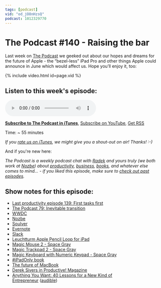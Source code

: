 ```yaml
---
tags: [podcast]
vid: "od_jO8nHzsQ"
podcast: 1012329770
---
```


# The Podcast #140 - Raising the bar

Last week on [The Podcast][p] we geeked out about our hopes and dreams for the future of Apple - the “bezel-less” iPad Pro and other things Apple could announce in June which would affect us. Hope you’ll enjoy it, too:

{% include video.html id=page.vid %}

<!--More-->

## Listen to this week's episode:

<audio controls>
<source src="https://files.nozbe.com/podcast/140.mp3" type="audio/mpeg">
</audio>

**[Subscribe to The Podcast in iTunes][i]**, [Subscribe on YouTube][y], [Get RSS][rss]

Time: ~ 55 minutes

*If you [rate us on iTunes][i], we might give you a shout-out on air! Thanks! :-)*

And if you're new here:

*The Podcast is a weekly podcast chat with [Radek][r] and yours truly (we both work at [Nozbe][n]) about [productivity](/productivity), [business](/business), [books](/books), and whatever else comes to mind… - if you liked this episode, make sure to [check out past episodes](/podcast).*

## Show notes for this episode:

  * [Last productivity episode 139: First tasks first](/podcast-139)
  * [The Podcast 79: Inevitable transition](/podcast-79)
  * [WWDC](https://developer.apple.com/wwdc/)
  * [Nozbe](https://michael.gratis/nozbe)
  * [Soulver](https://itunes.apple.com/us/app/soulver/id348142037?mt=8)
  * [Evernote](https://evernote.com/)
  * [Slack](https://slack.com/)
  * [Leuchtturm Apple Pencil Loop for iPad](https://www.amazon.com/dp/B002CWMAPW)
  * [Magic Mouse 2 - Space Gray](https://www.apple.com/shop/product/MRME2LL/A/magic-mouse-2-space-gray)
  * [Magic Trackpad 2 - Space Gray](https://www.apple.com/shop/product/MRMF2LL/A/magic-trackpad-2-space-gray)
  * [Magic Keyboard with Numeric Keypad - Space Gray](https://www.apple.com/shop/product/MRMH2LL/A/magic-keyboard-with-numeric-keypad-us-english-space-gray)
  * [#iPadOnly book](https://www.amazon.com/iPadOnly-first-post-PC-everything-between-ebook/dp/B00DVETZW6/)
  * [The future of MacBook](http://radex.io/future-macbooks/)
  * [Derek Sivers in Productive! Magazine](http://productivemag.com/30)
  * [Anything You Want: 40 Lessons for a New Kind of Entrepreneur](https://www.amazon.com/Anything-You-Want-Lessons-Entrepreneur-ebook/dp/B013XUNUAA/) ([audible](https://www.audible.com/pd/Bios-Memoirs/Anything-You-Want-Audiobook/B00563HS4C))

[y]: https://michael.gratis/thepodcastyt
[rss]: https://thepodcast.fm/episodes?format=RSS
[e]: /podcast-140

[p]: /podcast
[n]: https://michael.gratis/nozbe
[r]: https://michael.gratis/radex
[i]: https://michael.gratis/thepodcast
[o]: https://michael.gratis/ipadonly

